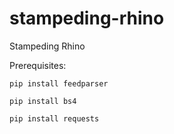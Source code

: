 # stampeding-rhino
Stampeding Rhino

Prerequisites:

`pip install feedparser`

`pip install bs4`

`pip install requests`
